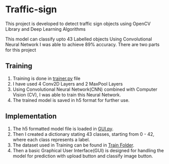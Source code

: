 # Traffic-sign

This project is developed to detect traffic sign objects using OpenCV Library and Deep Learning Algorithms

This model can classify upto 43 Labelled objects
Using Convolutional Neural Network I was able to achieve 89% accuracy.
There are two parts for this project

## Training
1. Training is done in [trainer.py](https://github.com/Shanmukh-Nath/Traffic-sign/blob/master/trainer.py) file
2. I have used 4 Conv2D Layers and 2 MaxPool Layers
3. Using Convolutional Neural Network(CNN) combined with Computer Vision (CV), I was able to train this Neural Network.
4. The trained model is saved in h5 format for further use.

## Implementation
1. The h5 formatted model file is loaded in [GUI.py](https://github.com/Shanmukh-Nath/Traffic-sign/blob/master/gui.py).
2. Then I created a dictionary stating 43 classes, starting from 0 - 42, where each class represents a label.
3. The dataset used in Training can be found in [Train Folder](https://github.com/Shanmukh-Nath/Traffic-sign/tree/master/Train). 
4. Then a basic Graphical User Interface(GUI) is designed for handling the model for prediction with upload button and classify image button. 
